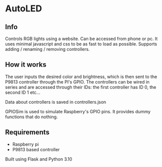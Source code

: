 # AutoLED

## Info

Controls RGB lights using a website. Can be accessed from phone or pc. It uses minimal javascript and css to be as fast
to load as possible. Supports adding / renaming / removing controllers.

## How it works

The user inputs the desired color and brightness, which is then sent to the P9813 controller through the PI's GPIO. The
controllers can be wired in series and are accessed through their IDs: the first controller has ID 0, the second ID 1
etc...

Data about controllers is saved in controllers.json

GPIOSim is used to simulate Raspberry's GPIO pins. It provides dummy functions that do nothing.

## Requirements

- Raspberry pi
- P9813 based controller

Built using Flask and Python 3.10

